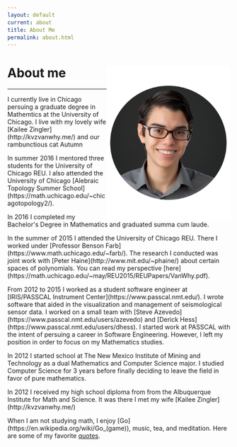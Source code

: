 ```yaml
---
layout: default
current: about
title: About Me
permalink: about.html
---
```

<div class="special jumbotron">
  <div class="container">
    <img src="randy.png" style="float:right;width:280px;height:350px;text-align:center;">
    <h1>About me</h1>
    <hr>
    <p>I currently live in Chicago persuing a graduate degree in Mathemtics at the University of Chicago. I live with my lovely wife [Kailee Zingler](http://kvzvanwhy.me/) and our rambunctious cat Autumn</p>

<p>In summer 2016 I mentored three students for the University of Chicago REU. I also attended the University of Chicago [Alebraic Topology Summer School](https://math.uchicago.edu/~chicagotopology2/).</p>

<p>In 2016 I completed my Bachelor's Degree in Mathematics and graduated summa cum laude.
   </p> 

<p>In the summer of 2015 I attended the University of Chicago REU. There I worked under [Professor Benson Farb](https://www.math.uchicago.edu/~farb/). The research I conducted was joint work with [Peter Haine](http://www.mit.edu/~phaine/) about certain spaces of polynomials. You can read my perspective [here](https://math.uchicago.edu/~may/REU2015/REUPapers/VanWhy.pdf).</p>

<p>From 2012 to 2015 I worked as a student software engineer at [IRIS/PASSCAL Instrument Center](https://www.passcal.nmt.edu/). I wrote software that aided in the visualization and
    management of seismological sensor data. I worked on a small team with [Steve Azevedo](https://www.passcal.nmt.edu/users/azevedo) and [Derick Hess](https://www.passcal.nmt.edu/users/dhess). I started work at PASSCAL with the intent of persuing a career in Software Engineering. However, I left my position in order to focus on
    my Mathematics studies.</p>

<p> In 2012 I started school at The New Mexico Institute of Mining and Technology as a dual Mathematics and Computer Science major. I studied Computer Science for 3 years before finally deciding to leave the field in favor of pure mathematics.</p>

<p>In 2012 I received my high school diploma from from the Albuquerque Institute for Math and Science. It was there I met my wife [Kailee Zingler](http://kvzvanwhy.me/)</p>


<p>When I am not studying math, I enjoy [Go](https://en.wikipedia.org/wiki/Go_(game)), music, tea, and meditation. Here are some of my favorite <a href="quotes.html">quotes</a>.
    </p>

    
  </div></div>

